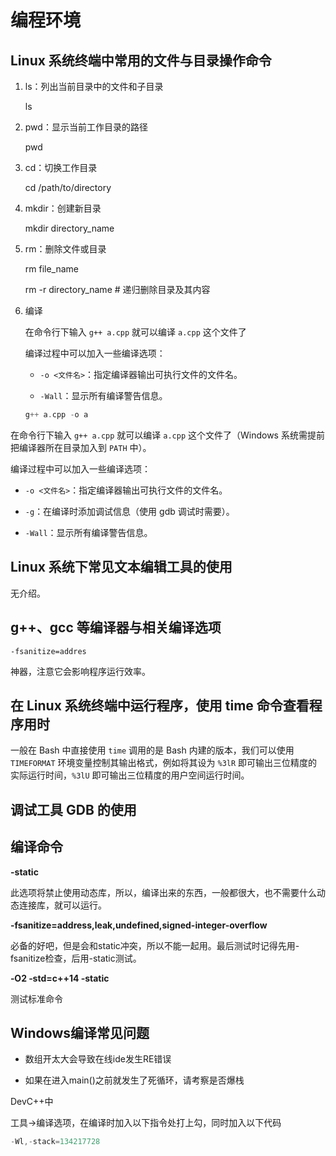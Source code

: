 # 编程环境

## Linux 系统终端中常用的文件与目录操作命令

1. ls：列出当前目录中的文件和子目录

    ls

1. pwd：显示当前工作目录的路径

    pwd

1. cd：切换工作目录

    cd /path/to/directory

1. mkdir：创建新目录

    mkdir directory_name

1. rm：删除文件或目录

    rm file_name

    rm -r directory_name  # 递归删除目录及其内容

1. 编译

    在命令行下输入 `g++ a.cpp` 就可以编译 `a.cpp` 这个文件了

    编译过程中可以加入一些编译选项：

    - `-o <文件名>`：指定编译器输出可执行文件的文件名。

    - `-Wall`：显示所有编译警告信息。

    ```C++
    g++ a.cpp -o a
    ```

在命令行下输入 `g++ a.cpp` 就可以编译 `a.cpp` 这个文件了（Windows 系统需提前把编译器所在目录加入到 `PATH` 中）。

编译过程中可以加入一些编译选项：

- `-o <文件名>`：指定编译器输出可执行文件的文件名。

- `-g`：在编译时添加调试信息（使用 gdb 调试时需要）。

- `-Wall`：显示所有编译警告信息。

## Linux 系统下常见文本编辑工具的使用

无介绍。

## g++、gcc 等编译器与相关编译选项

`-fsanitize=addres` 

神器，注意它会影响程序运行效率。

## 在 Linux 系统终端中运行程序，使用 time 命令查看程序用时

一般在 Bash 中直接使用 `time` 调用的是 Bash 内建的版本，我们可以使用 `TIMEFORMAT` 环境变量控制其输出格式，例如将其设为 `%3lR` 即可输出三位精度的实际运行时间，`%3lU` 即可输出三位精度的用户空间运行时间。

## 调试工具 GDB 的使用

## 编译命令

**-static**

此选项将禁止使用动态库，所以，编译出来的东西，一般都很大，也不需要什么动态连接库，就可以运行。

**-fsanitize=address,leak,undefined,signed-integer-overflow**

必备的好吧，但是会和static冲突，所以不能一起用。最后测试时记得先用-fsanitize检查，后用-static测试。

**‐O2 ‐std=c++14 ‐static**

测试标准命令

## Windows编译常见问题

- 数组开太大会导致在线ide发生RE错误

- 如果在进入main()之前就发生了死循环，请考察是否爆栈

DevC++中

工具→编译选项，在编译时加入以下指令处打上勾，同时加入以下代码

```C++
-Wl,-stack=134217728
```

